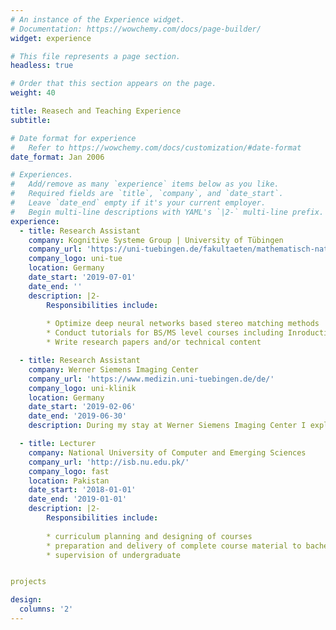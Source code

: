 ```yaml
---
# An instance of the Experience widget.
# Documentation: https://wowchemy.com/docs/page-builder/
widget: experience

# This file represents a page section.
headless: true

# Order that this section appears on the page.
weight: 40

title: Reasech and Teaching Experience
subtitle:

# Date format for experience
#   Refer to https://wowchemy.com/docs/customization/#date-format
date_format: Jan 2006

# Experiences.
#   Add/remove as many `experience` items below as you like.
#   Required fields are `title`, `company`, and `date_start`.
#   Leave `date_end` empty if it's your current employer.
#   Begin multi-line descriptions with YAML's `|2-` multi-line prefix.
experience:
  - title: Research Assistant
    company: Kognitive Systeme Group | University of Tübingen
    company_url: 'https://uni-tuebingen.de/fakultaeten/mathematisch-naturwissenschaftliche-fakultaet/fachbereiche/informatik/lehrstuehle/kognitive-systeme/'
    company_logo: uni-tue
    location: Germany
    date_start: '2019-07-01'
    date_end: ''
    description: |2-
        Responsibilities include:
        
        * Optimize deep neural networks based stereo matching methods
        * Conduct tutorials for BS/MS level courses including Inroduction to Neural Networks, Artifical Intelligence, Current Topics in Deep Neural Networks _etc._
        * Write research papers and/or technical content

  - title: Research Assistant
    company: Werner Siemens Imaging Center
    company_url: 'https://www.medizin.uni-tuebingen.de/de/'
    company_logo: uni-klinik
    location: Germany
    date_start: '2019-02-06'
    date_end: '2019-06-30'
    description: During my stay at Werner Siemens Imaging Center I explored deep learning methods for medical imaging. Specifically, I worked on magnetic resonance imaging (MRI) and positron emission tomography (PET) imaging datasets and explored deep learning methods for classification and segmentation of brain tumor images.

  - title: Lecturer 
    company: National University of Computer and Emerging Sciences
    company_url: 'http://isb.nu.edu.pk/'
    company_logo: fast
    location: Pakistan
    date_start: '2018-01-01'
    date_end: '2019-01-01'
    description: |2-
        Responsibilities include:
        
        * curriculum planning and designing of courses
        * preparation and delivery of complete course material to bachelor level students
        * supervision of undergraduate


projects

design:
  columns: '2'
---
```

